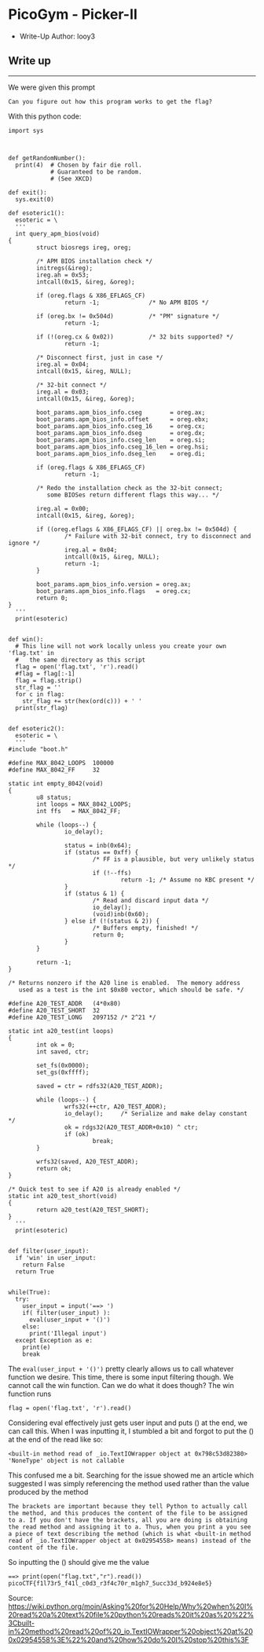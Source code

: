 # PicoGym - Picker-II

- Write-Up Author: looy3 


## Write up  

---

We were given this prompt
```
Can you figure out how this program works to get the flag?

```
With this python code:
```
import sys



def getRandomNumber():
  print(4)  # Chosen by fair die roll.
            # Guaranteed to be random.
            # (See XKCD)

def exit():
  sys.exit(0)

def esoteric1():
  esoteric = \
  '''
  int query_apm_bios(void)
{
        struct biosregs ireg, oreg;

        /* APM BIOS installation check */
        initregs(&ireg);
        ireg.ah = 0x53;
        intcall(0x15, &ireg, &oreg);

        if (oreg.flags & X86_EFLAGS_CF)
                return -1;              /* No APM BIOS */

        if (oreg.bx != 0x504d)          /* "PM" signature */
                return -1;

        if (!(oreg.cx & 0x02))          /* 32 bits supported? */
                return -1;

        /* Disconnect first, just in case */
        ireg.al = 0x04;
        intcall(0x15, &ireg, NULL);

        /* 32-bit connect */
        ireg.al = 0x03;
        intcall(0x15, &ireg, &oreg);

        boot_params.apm_bios_info.cseg        = oreg.ax;
        boot_params.apm_bios_info.offset      = oreg.ebx;
        boot_params.apm_bios_info.cseg_16     = oreg.cx;
        boot_params.apm_bios_info.dseg        = oreg.dx;
        boot_params.apm_bios_info.cseg_len    = oreg.si;
        boot_params.apm_bios_info.cseg_16_len = oreg.hsi;
        boot_params.apm_bios_info.dseg_len    = oreg.di;

        if (oreg.flags & X86_EFLAGS_CF)
                return -1;

        /* Redo the installation check as the 32-bit connect;
           some BIOSes return different flags this way... */

        ireg.al = 0x00;
        intcall(0x15, &ireg, &oreg);

        if ((oreg.eflags & X86_EFLAGS_CF) || oreg.bx != 0x504d) {
                /* Failure with 32-bit connect, try to disconnect and ignore */
                ireg.al = 0x04;
                intcall(0x15, &ireg, NULL);
                return -1;
        }

        boot_params.apm_bios_info.version = oreg.ax;
        boot_params.apm_bios_info.flags   = oreg.cx;
        return 0;
}
  '''
  print(esoteric)


def win():
  # This line will not work locally unless you create your own 'flag.txt' in
  #   the same directory as this script
  flag = open('flag.txt', 'r').read()
  #flag = flag[:-1]
  flag = flag.strip()
  str_flag = ''
  for c in flag:
    str_flag += str(hex(ord(c))) + ' '
  print(str_flag)


def esoteric2():
  esoteric = \
  '''
#include "boot.h"

#define MAX_8042_LOOPS  100000
#define MAX_8042_FF     32

static int empty_8042(void)
{
        u8 status;
        int loops = MAX_8042_LOOPS;
        int ffs   = MAX_8042_FF;

        while (loops--) {
                io_delay();

                status = inb(0x64);
                if (status == 0xff) {
                        /* FF is a plausible, but very unlikely status */
                        if (!--ffs)
                                return -1; /* Assume no KBC present */
                }
                if (status & 1) {
                        /* Read and discard input data */
                        io_delay();
                        (void)inb(0x60);
                } else if (!(status & 2)) {
                        /* Buffers empty, finished! */
                        return 0;
                }
        }

        return -1;
}

/* Returns nonzero if the A20 line is enabled.  The memory address
   used as a test is the int $0x80 vector, which should be safe. */

#define A20_TEST_ADDR   (4*0x80)
#define A20_TEST_SHORT  32
#define A20_TEST_LONG   2097152 /* 2^21 */

static int a20_test(int loops)
{
        int ok = 0;
        int saved, ctr;

        set_fs(0x0000);
        set_gs(0xffff);

        saved = ctr = rdfs32(A20_TEST_ADDR);

        while (loops--) {
                wrfs32(++ctr, A20_TEST_ADDR);
                io_delay();     /* Serialize and make delay constant */
                ok = rdgs32(A20_TEST_ADDR+0x10) ^ ctr;
                if (ok)
                        break;
        }

        wrfs32(saved, A20_TEST_ADDR);
        return ok;
}

/* Quick test to see if A20 is already enabled */
static int a20_test_short(void)
{
        return a20_test(A20_TEST_SHORT);
}
  '''
  print(esoteric)


def filter(user_input):
  if 'win' in user_input:
    return False
  return True


while(True):
  try:
    user_input = input('==> ')
    if( filter(user_input) ):
      eval(user_input + '()')
    else:
      print('Illegal input')
  except Exception as e:
    print(e)
    break
```

The ```eval(user_input + '()')``` pretty clearly allows us to call whatever function we desire. This time, there is some input filtering though. We cannot call the win function. Can we do what it does though? The win function runs
```
flag = open('flag.txt', 'r').read()
```
Considering eval effectively just gets user input and puts () at the end, we can call this. When I was inputting it, I stumbled a bit and forgot to put the () at the end of the read like so:
```==> print(open("flag.txt","r").read)
<built-in method read of _io.TextIOWrapper object at 0x798c53d82380>
'NoneType' object is not callable
```
This confused me a bit. Searching for the issue showed me an article which suggested I was simply referencing the method used rather than the value produced by the method
```
The brackets are important because they tell Python to actually call the method, and this produces the content of the file to be assigned to a. If you don't have the brackets, all you are doing is obtaining the read method and assigning it to a. Thus, when you print a you see a piece of text describing the method (which is what <built-in method read of _io.TextIOWrapper object at 0x02954558> means) instead of the content of the file.

```
So inputting the () should give me the value
```
==> print(open("flag.txt","r").read())
picoCTF{f1l73r5_f41l_c0d3_r3f4c70r_m1gh7_5ucc33d_b924e8e5}
```

Source:
https://wiki.python.org/moin/Asking%20for%20Help/Why%20when%20I%20read%20a%20text%20file%20python%20reads%20it%20as%20%22%3Cbuilt-in%20method%20read%20of%20_io.TextIOWrapper%20object%20at%200x02954558%3E%22%20and%20how%20do%20I%20stop%20this%3F